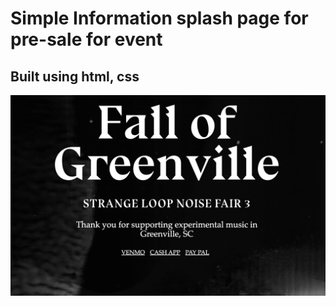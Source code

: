 # Simple Information splash page for pre-sale for event
## Built using html, css
![Alt text](splash.png?raw=true "Display")
